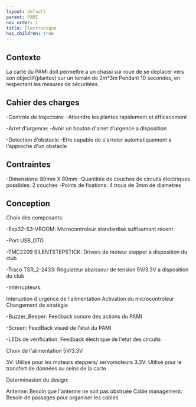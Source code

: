 ```yaml
---
layout: default
parent: PAMI
nav_order: 1
title: Électronique
has_children: true
---
```


## Contexte

La carte du PAMI doit permettre a un chassi sur roue de se deplacer vers son objectif(plantes) sur un terrain de 2m*3m Pendant 10 secondes,
en respectant les mesures de sécuritées.

## Cahier des charges
   
  -Controle de trajectoire:
       -Atteindre les plantes rapidement et éfficacement
	
   -Arret d'urgence:
       -Avoir un bouton d'arret d'urgence a disposition
	
   -Detection d'obstacle
        -Etre capable de s'arreter automatiquement a l'approche d'un obstacle

 ## Contraintes
   -Dimensions: 80mm X 80mm
   -Quantitée de couches de circuits électriques possibles: 2 couches
   -Points de fixations: 4 trous de 3mm de diametres

 ## Conception
	
Choix des composants:
		
 -Esp32-S3-VROOM: Microcontroleur standardisé suffisament récent

 -Port USB_OTG
		
 -TMC2209 SILENTSTEPSTICK: Drivers de moteur stepper a disposition du club
		
 -Traco TSR_2-2433: Régulateur abaisseur de tension 5V/3.3V a disposition du club
		
 -Intérrupteurs:

   Intéruption d'urgence de l'alimentation
   Activation du microcontroleur
   Changement de stratégie	
       
 -Buzzer_Beeper: Feedback sonore des actions du PAMI
		
 -Screen: FeedBack visuel de l'état du PAMI	
		
 -LEDs de vérification: Feedback électrique de l'etat des circuits

Choix de l'alimentation 5V/3.3V:
    
 5V: Utilisé pour les moteurs steppers/ servomoteurs
 3.3V: Utilisé pour le transfert de données au seins de la carte

Determinasion du design: 
   
 Antenne: Besoin que l'antenne ne soit pas obstruée
 Cable management: Besoin de passages pour organiser les cables
 
